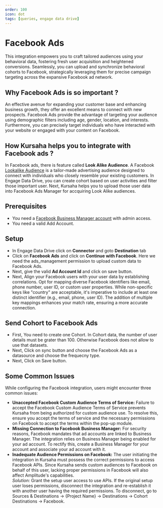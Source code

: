 ```yaml
---
order: 100
icon: dot
tags: [queries, engage data drive]
---
```


# Facebook Ads
This integration empowers you to craft tailored audiences using your behavioral data, fostering fresh user acquisition and heightened conversions. Seamlessly, you can upload and synchronize behavioral cohorts to Facebook, strategically leveraging them for precise campaign targeting across the expansive Facebook ad network.

## Why Facebook Ads is so important ?
An effective avenue for expanding your customer base and enhancing business growth, they offer an excellent means to connect with new prospects. Facebook Ads provide the advantage of targeting your audience using demographic filters including age, gender, location, and interests. Furthermore, you can precisely target individuals who have interacted with your website or engaged with your content on Facebook.

## How Kursaha helps you to integrate with Facebook ads ?
In Facebook ads, there is feature called **Look Alike Audience**. A Facebook [Lookalike Audience](https://www.facebook.com/business/help/164749007013531?id=401668390442328) is a tailor-made advertising audience designed to connect with individuals who closely resemble your existing customers.
In Engage Data Drive, you can create cohort based on user activities and filter those important user.
Next, Kursaha helps you to upload those user data into Facebook Ads Manager for accquiring Look Alike audiences.

## Prerequisites
- You need a [Facebook Business Manager account](https://business.facebook.com/) with admin access.
- You need a valid Add Account.

## Setup
- In Engage Data Drive click on **Connector** and goto **Destination** tab
- Click on **Facebook Ads** and click on **Continue with Facebook**. Here we need the ads_management permission to upload custom data to Facebook Ads.
- Next, give the valid **Ad Account Id** and click on save button.
- Next, Align your Facebook users with your user data by establishing correlations. Opt for mapping diverse Facebook identifiers like email, phone number, user ID, or custom user properties. While non-specific keys like "country" are acceptable, it's imperative to include at least one distinct identifier (e.g., email, phone, user ID). The addition of multiple key mappings enhances your match rate, ensuring a more accurate connection.

## Send Cohort to Facebook Ads
- First, You need to create one Cohort. In Cohort data, the number of user details must be grater than 100. Otherwise Facebook does not allow to use that datasets. 
- Next, Click on sync button and choose the Facebook Ads as a datasource and choose the frequecny type.
- Next, Click on Save button.

## Some Common Issues
While configuring the Facebook integration, users might encounter three common issues:
- **Unaccepted Facebook Custom Audience Terms of Service:** Failure to accept the Facebook Custom Audience Terms of Service prevents Kursaha from being authorized for custom audience use. To resolve this, ensure you accept the terms of service and the necessary permissions on Facebook to accept the terms within the pop-up module.
- **Missing Connection to Facebook Business Manager:** For security reasons, Facebook mandates that ad accounts are linked to Business Manager. The integration relies on Business Manager being enabled for your ad account. To rectify this, create a Business Manager for your account and associate your ad account with it.
- **Inadequate Audience Permissions on Facebook:** The user initiating the integration in Kursaha must possess the correct permissions to access Facebook APIs. Since Kursaha sends custom audiences to Facebook on behalf of this user, lacking proper permissions in Facebook will also affect Amplitude's capabilities.  
*Solution:* Grant the setup user access to use APIs. If the original setup user loses permissions, disconnect the integration and re-establish it with another user having the required permissions. To disconnect, go to Sources & Destinations → {Project Name} → Destinations → Cohort Destinations → Facebook.
